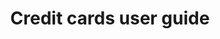 ---
title: 'Credit cards user guide'
breadcrumb_title: 'User guide'
layout: 'block'
block-range-pages: '.'
tags: 'hidden'
meta_title: "Credit cards user guide - MultiSafepay Docs"
meta_description: "Sign up. Build and test your payments integration. Explore our products and services. Use our API Reference, SDKs, and wrappers. Get support."
---